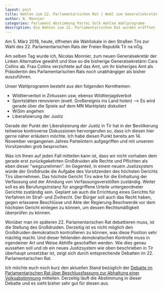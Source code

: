 ```yaml
---
layout: post
title: Wahlen zum 22. Parlamentarischen Rat | Wahl zum Generalsekretär | Wahlprogramm
author: N. Monnier
categories: Parlament Abstimmung Partei Volk Wahlen Wahlprogramm
description: Die Wahlen zum 22. Parlamentarischen Rat wurden eröffnet
---
```

Am 5. März 2018, heute, öffneten die Wahllokale in den Straßen Tírs zur Wahl des 22. Parlamentarischen Rats der Freien Republik Tír na nÒg.

Am selben Tag wurde ich, Nicolas Monnier, zum neuen Generalsekretär der Linken Alternative gewählt und löse so die bisherige Generalsekretärin Cara Collins ab. Frau Collins verzichtete auf das Amt, um ihr bisheriges Amt als Präsidentin des Parlamentarischen Rats noch unabhängiger als bisher auszuführen.

Unser Wahlprogramm besteht aus den folgenden Kernthemen:
* Wildtierverbot in Zirkussen usw, ebenso Wildtierjagdverbot
* Sportstätten renovieren (evetl. Großereignis ins Land holen) --> Es wird gerade über die Spiele auf dem MN Marktplatz diskutiert
* WiSim angehen
* Liberalisierung der Justiz

Gerade der Punkt der Liberalisierung der Justiz in Tír hat in der Bevölkerung teilweise kontroverse Diskussionen hervorgerufen so, dass ich diesen hier gerne näher erläutern möchte. Ich habe diesen Punkt bereits am 14. November vergangenen Jahres Parteiintern aufgegriffen und mit unserem Vorsitzenden grob besprochen.

Was ich Ihnen auf jeden Fall mitteilen kann ist, dass wir nicht vorhaben dem gerade erst zurückgekehrten Großdruiden alle Rechte und Pflichten als eben dieser "wegzunehmen". Im Gegenteil, in einem neuem Justizsystem würde der Großdruide die Aufgabe des Vorsitzenden des höchsten Gerichts Tírs übernehmen. Das höchste Gericht Tírs wäre für die Einhaltung der Verfassung und der Ahndung von Verfassungsverstößen zuständig. Weiter soll es als Berufungsinstanz für angegriffene Urteile untergeordneter Gerichte zuständig sein. Geplant sei auch die Errichtung eines Gerichts für Verfahren im Straf- und Zivilrecht. Der Bürger soll auch das Recht haben, gegen erlassene Beschlüsse und Akte der Regierung Beschwerde vor dem höchsten Gericht einlegen zu können, um dessen Rechtsmäßigkeit überprüfen zu können.

Worüber man im späteren 22. Parlamentarischen Rat debattieren muss, ist die Stellung des Großdruiden. Derzeitig ist es nicht möglich den Großdruiden demokratisch kontrollieren zu können, was diese Position sehr mächtig macht. Und dieser fehlenden demokratischen Kontrolle muss in irgendeiner Art und Weise Abhilfe geschaffen werden. Wie dies genau aussehen soll und ob ein neues Justizsystem wie oben beschrieben in Tír überhaupt umsetzbar ist, zeigt sich durch entsprechende Debatten im 22. Parlamentarischen Rat.

Ich möchte euch noch kurz den aktuellen Stand bezüglich der [Debatte im Parlamentarischen Rat über Beschlussfassung zur Abhaltung einer Volksabstimmung](http://nicolas-monnier.eynet.xyz/2018/02/07/debatte-im-parlamentarischen-rat-uber-beschlussfassung-zur-abhaltung-einer-volksabstimmung.html) mitteilen. Derzeitig läuft die Abstimmung in dieser Debatte und es sieht bisher sehr gut für diesen aus.

